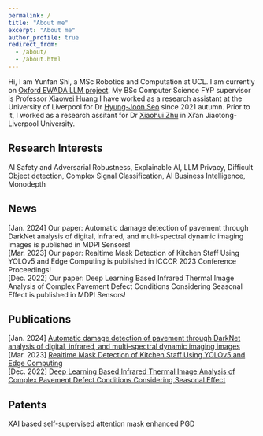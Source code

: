 ```yaml
---
permalink: /
title: "About me"
excerpt: "About me"
author_profile: true
redirect_from: 
  - /about/
  - /about.html
---
```



Hi, I am Yunfan Shi, a MSc Robotics and Computation at UCL.
I am currently on [Oxford EWADA LLM project](https://ewada.ox.ac.uk/). My BSc Computer Science FYP supervisor is Professor [Xiaowei Huang](https://cgi.csc.liv.ac.uk/~xiaowei/)
I have worked as a research assistant at the University of Liverpool for Dr [Hyung-Joon Seo](https://scholar.google.com/citations?user=9FOIHmYAAAAJ&hl=en) since 2021 autumn. Prior to it, I worked as a research assitant for Dr [Xiaohui Zhu](https://scholar.google.com/citations?user=Ug_UiIoAAAAJ&hl=en) in Xi’an Jiaotong-Liverpool University.


## Research Interests
AI Safety and Adversarial Robustness, Explainable AI, LLM Privacy, Difficult Object detection, Complex Signal Classification, AI Business Intelligence, Monodepth

## News
[Jan. 2024] Our paper: Automatic damage detection of pavement through DarkNet analysis of digital, infrared, and multi-spectral dynamic imaging images is published in MDPI Sensors! \
[Mar. 2023] Our paper: Realtime Mask Detection of Kitchen Staff Using YOLOv5 and Edge Computing is published in ICCCR 2023 Conference Proceedings! \
[Dec. 2022] Our paper: Deep Learning Based Infrared Thermal Image Analysis of Complex Pavement Defect Conditions Considering Seasonal Effect is published in MDPI Sensors! 

## Publications
[Jan. 2024] [Automatic damage detection of pavement through DarkNet analysis of digital, infrared, and multi-spectral dynamic imaging images](https://www.mdpi.com/1424-8220/24/2/464) \
[Mar. 2023] [Realtime Mask Detection of Kitchen Staff Using YOLOv5 and Edge Computing](https://ieeexplore.ieee.org/abstract/document/10193943)\
[Dec. 2022] [Deep Learning Based Infrared Thermal Image Analysis of Complex Pavement Defect Conditions Considering Seasonal Effect](https://www.mdpi.com/1424-8220/22/23/9365)

## Patents
XAI based self-supervised attention mask enhanced PGD
